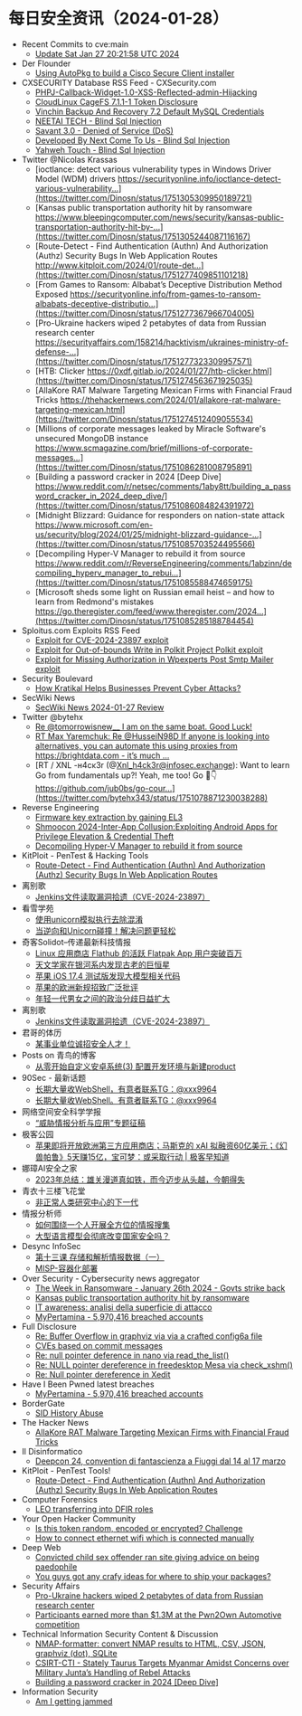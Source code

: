 # 每日安全资讯（2024-01-28）

- Recent Commits to cve:main
  - [Update Sat Jan 27 20:21:58 UTC 2024](https://github.com/trickest/cve/commit/145237ccea9663d78759cf8d4dc8e8f1c796ad7c)
- Der Flounder
  - [Using AutoPkg to build a Cisco Secure Client installer](https://derflounder.wordpress.com/2024/01/27/using-autopkg-to-build-a-cisco-secure-client-installer/)
- CXSECURITY Database RSS Feed - CXSecurity.com
  - [PHPJ-Callback-Widget-1.0-XSS-Reflected-admin-Hijacking](https://cxsecurity.com/issue/WLB-2024010087)
  - [CloudLinux CageFS 7.1.1-1 Token Disclosure](https://cxsecurity.com/issue/WLB-2024010086)
  - [Vinchin Backup And Recovery 7.2 Default MySQL Credentials](https://cxsecurity.com/issue/WLB-2024010085)
  - [NEETAI TECH - Blind Sql Injection](https://cxsecurity.com/issue/WLB-2024010084)
  - [Savant 3.0 - Denied of Service (DoS)](https://cxsecurity.com/issue/WLB-2024010083)
  - [Developed By Next Come To Us - Blind Sql Injection](https://cxsecurity.com/issue/WLB-2024010082)
  - [Yahweh Touch - Blind Sql Injection](https://cxsecurity.com/issue/WLB-2024010081)
- Twitter @Nicolas Krassas
  - [ioctlance: detect various vulnerability types in Windows Driver Model (WDM) drivers https://securityonline.info/ioctlance-detect-various-vulnerability...](https://twitter.com/Dinosn/status/1751305309950189721)
  - [Kansas public transportation authority hit by ransomware https://www.bleepingcomputer.com/news/security/kansas-public-transportation-authority-hit-by-...](https://twitter.com/Dinosn/status/1751305244087116167)
  - [Route-Detect - Find Authentication (Authn) And Authorization (Authz) Security Bugs In Web Application Routes http://www.kitploit.com/2024/01/route-det...](https://twitter.com/Dinosn/status/1751277409851101218)
  - [From Games to Ransom: Albabat’s Deceptive Distribution Method Exposed https://securityonline.info/from-games-to-ransom-albabats-deceptive-distributio...](https://twitter.com/Dinosn/status/1751277367966704005)
  - [Pro-Ukraine hackers wiped 2 petabytes of data from Russian research center https://securityaffairs.com/158214/hacktivism/ukraines-ministry-of-defense-...](https://twitter.com/Dinosn/status/1751277323309957571)
  - [HTB: Clicker https://0xdf.gitlab.io/2024/01/27/htb-clicker.html](https://twitter.com/Dinosn/status/1751274563671925035)
  - [AllaKore RAT Malware Targeting Mexican Firms with Financial Fraud Tricks https://thehackernews.com/2024/01/allakore-rat-malware-targeting-mexican.html](https://twitter.com/Dinosn/status/1751274512409055534)
  - [Millions of corporate messages leaked by Miracle Software's unsecured MongoDB instance https://www.scmagazine.com/brief/millions-of-corporate-messages...](https://twitter.com/Dinosn/status/1751086281008795891)
  - [Building a password cracker in 2024 [Deep Dive] https://www.reddit.com/r/netsec/comments/1aby8tt/building_a_password_cracker_in_2024_deep_dive/](https://twitter.com/Dinosn/status/1751086084824391972)
  - [Midnight Blizzard: Guidance for responders on nation-state attack https://www.microsoft.com/en-us/security/blog/2024/01/25/midnight-blizzard-guidance-...](https://twitter.com/Dinosn/status/1751085703524495566)
  - [Decompiling Hyper-V Manager to rebuild it from source https://www.reddit.com/r/ReverseEngineering/comments/1abzinn/decompiling_hyperv_manager_to_rebui...](https://twitter.com/Dinosn/status/1751085588474659175)
  - [Microsoft sheds some light on Russian email heist – and how to learn from Redmond's mistakes https://go.theregister.com/feed/www.theregister.com/2024...](https://twitter.com/Dinosn/status/1751085285188784454)
- Sploitus.com Exploits RSS Feed
  - [Exploit for CVE-2024-23897 exploit](https://sploitus.com/exploit?id=7B65C393-F43C-5886-A5F4-C76B09C03079&utm_source=rss&utm_medium=rss)
  - [Exploit for Out-of-bounds Write in Polkit Project Polkit exploit](https://sploitus.com/exploit?id=2AFE487D-D8BE-5D31-B66E-BA320534439C&utm_source=rss&utm_medium=rss)
  - [Exploit for Missing Authorization in Wpexperts Post Smtp Mailer exploit](https://sploitus.com/exploit?id=D5B45420-8689-51E1-9BCC-596A14D5D37F&utm_source=rss&utm_medium=rss)
- Security Boulevard
  - [How Kratikal Helps Businesses Prevent Cyber Attacks?](https://securityboulevard.com/2024/01/how-kratikal-helps-businesses-prevent-cyber-attacks/)
- SecWiki News
  - [SecWiki News 2024-01-27 Review](http://www.sec-wiki.com/?2024-01-27)
- Twitter @bytehx
  - [Re @tomorrowisnew__ I am on the same boat. Good Luck!](https://twitter.com/bytehx343/status/1751248063149293609)
  - [RT Max Yaremchuk: Re @HusseiN98D If anyone is looking into alternatives, you can automate this using proxies from https://brightdata.com - it’s much ...](https://twitter.com/bytehx343/status/1751206777293852769)
  - [RT / XNL -н4cĸ3r (@Xnl_h4ck3r@infosec.exchange): Want to learn Go from fundamentals up?! Yeah, me too! Go 🤘👇 https://github.com/jub0bs/go-cour...](https://twitter.com/bytehx343/status/1751078871230038288)
- Reverse Engineering
  - [Firmware key extraction by gaining EL3](https://www.reddit.com/r/ReverseEngineering/comments/1aco26r/firmware_key_extraction_by_gaining_el3/)
  - [Shmoocon 2024-Inter-App Collusion:Exploiting Android Apps for Privilege Elevation & Credential Theft](https://www.reddit.com/r/ReverseEngineering/comments/1acnlax/shmoocon_2024interapp_collusionexploiting_android/)
  - [Decompiling Hyper-V Manager to rebuild it from source](https://www.reddit.com/r/ReverseEngineering/comments/1abzinn/decompiling_hyperv_manager_to_rebuild_it_from/)
- KitPloit - PenTest &amp; Hacking Tools
  - [Route-Detect - Find Authentication (Authn) And Authorization (Authz) Security Bugs In Web Application Routes](http://www.kitploit.com/2024/01/route-detect-find-authentication-authn.html)
- 离别歌
  - [Jenkins文件读取漏洞拾遗（CVE-2024-23897）](https://www.leavesongs.com/PENETRATION/jenkins-cve-2024-23897.html)
- 看雪学苑
  - [使用unicorn模拟执行去除混淆](https://mp.weixin.qq.com/s?__biz=MjM5NTc2MDYxMw==&mid=2458537437&idx=1&sn=f661b6427015449a84032181aaa29b81&chksm=b18d7d5786faf4416cc345ed01abe32cee32490d08e5c090b103e3e1acc3de95feb0e7f229d4&scene=58&subscene=0#rd)
  - [当逆向和Unicorn碰撞！解决问题更轻松](https://mp.weixin.qq.com/s?__biz=MjM5NTc2MDYxMw==&mid=2458537437&idx=2&sn=60f1b8cd0f7ed4911ca1b4d97dab5e97&chksm=b18d7d5786faf441d09110edd3ba45b03e5648275cc47af3c07e7f04bbd096db204bf9586c10&scene=58&subscene=0#rd)
- 奇客Solidot–传递最新科技情报
  - [Linux 应用商店 Flathub 的活跃 Flatpak App 用户突破百万](https://www.solidot.org/story?sid=77241)
  - [天文学家在银河系内发现古老的巨恒星](https://www.solidot.org/story?sid=77240)
  - [苹果 iOS 17.4 测试版发现大模型相关代码](https://www.solidot.org/story?sid=77239)
  - [苹果的欧洲新规招致广泛批评](https://www.solidot.org/story?sid=77238)
  - [年轻一代男女之间的政治分歧日益扩大](https://www.solidot.org/story?sid=77237)
- 离别歌
  - [Jenkins文件读取漏洞拾遗（CVE-2024-23897）](https://www.leavesongs.com/PENETRATION/jenkins-cve-2024-23897.html)
- 君哥的体历
  - [某事业单位诚招安全人才！](https://mp.weixin.qq.com/s?__biz=MzI2MjQ1NTA4MA==&mid=2247490892&idx=1&sn=ea225ddf5fafe97105beddf0ce022418&chksm=ea4bb70bdd3c3e1d8c9e3d5f41e09265e3f0a9c0660914d5c5db48016db5d3a35d31caf2b459&scene=58&subscene=0#rd)
- Posts on 青鸟的博客
  - [从零开始自定义安卓系统(3) 配置开发环境与新建product](https://blue-bird1.github.io/posts/aosp-3/)
- 90Sec - 最新话题
  - [长期大量收WebShell，有意者联系TG：@xxx9964](https://forum.90sec.com/t/topic/2334)
  - [长期大量收WebShell。有意者联系TG：@xxx9964](https://forum.90sec.com/t/topic/2333)
- 网络空间安全科学学报
  - [“威胁情报分析与应用”专题征稿](https://mp.weixin.qq.com/s?__biz=MzI0NjU2NDMwNQ==&mid=2247497427&idx=1&sn=ba117c127d8da891d0ad6aa8a0f169e7&chksm=e9bfe26ddec86b7b156a8e209d50f88d28f99de609327a6e2fb59807df5fa8c48e02e61f73bb&scene=58&subscene=0#rd)
- 极客公园
  - [苹果即将开放欧洲第三方应用商店；马斯克的 xAI 拟融资60亿美元；《幻兽帕鲁》5天赚15亿，宝可梦：或采取行动 | 极客早知道](https://mp.weixin.qq.com/s?__biz=MTMwNDMwODQ0MQ==&mid=2653032092&idx=1&sn=bbd6f9f7b07803bd3bfe7e5133d63f44&chksm=7e57732a4920fa3c6afee51c32a32edbbf204430fe06c6b0aeae35c2632b65b8f07b44949de9&scene=58&subscene=0#rd)
- 娜璋AI安全之家
  - [2023年总结：雄关漫道真如铁，而今迈步从头越，今朝得失](https://mp.weixin.qq.com/s?__biz=Mzg5MTM5ODU2Mg==&mid=2247499180&idx=1&sn=9efbe6391763f73bcc8b792bdca36143&chksm=cfcf4d61f8b8c477fe8af92ef6803b8e69488131d8c6f02fcd7965a58316a46b999a37f5ca34&scene=58&subscene=0#rd)
- 青衣十三楼飞花堂
  - [非正常人类研究中心的下一代](https://mp.weixin.qq.com/s?__biz=MzUzMjQyMDE3Ng==&mid=2247487121&idx=1&sn=16d36fe19f6e73cecb6d66057bc53e51&chksm=fab2cdaecdc544b8f5ac8c79d3f9b81ecc10ab02e2e37a41fce500bf2ed3ed63764e319f7b40&scene=58&subscene=0#rd)
- 情报分析师
  - [如何围绕一个人开展全方位的情报搜集](https://mp.weixin.qq.com/s?__biz=MzA3Mjc1MTkwOA==&mid=2650544847&idx=1&sn=d338defb467817195cbfbaf1a72f64f0&chksm=87113484b066bd92eeaf97925322e791f9c70b9ad636b2111568345a996c570ed07ee3914a71&scene=58&subscene=0#rd)
  - [大型语言模型会彻底改变国家安全吗？](https://mp.weixin.qq.com/s?__biz=MzA3Mjc1MTkwOA==&mid=2650544847&idx=2&sn=fd44149b63b1eafc966afff167762a92&chksm=87113484b066bd9251a71610179a347afa8cf40844063c0c983872f66bfaf1e15313eb01deca&scene=58&subscene=0#rd)
- Desync InfoSec
  - [第十三课 存储和解析情报数据（一）](https://mp.weixin.qq.com/s?__biz=MzkzMDE3ODc1Mw==&mid=2247487259&idx=1&sn=1f939a4f733df892e041c1d901168fa1&chksm=c27f7cb5f508f5a3b2f4b9e1df63a171fb40a3cec477269c078fcf856214dfea1e832e695d3f&scene=58&subscene=0#rd)
  - [MISP-容器化部署](https://mp.weixin.qq.com/s?__biz=MzkzMDE3ODc1Mw==&mid=2247487259&idx=2&sn=d2e1244e6c1d410116ef6ef0493c5897&chksm=c27f7cb5f508f5a34a77208ae386bddb1ad6408c49b6d2d77be29819117bc4d2eaa18e62987d&scene=58&subscene=0#rd)
- Over Security - Cybersecurity news aggregator
  - [The Week in Ransomware - January 26th 2024 - Govts strike back](https://www.bleepingcomputer.com/news/security/the-week-in-ransomware-january-26th-2024-govts-strike-back/)
  - [Kansas public transportation authority hit by ransomware](https://www.bleepingcomputer.com/news/security/kansas-public-transportation-authority-hit-by-ransomware/)
  - [IT awareness: analisi della superficie di attacco](https://roccosicilia.com/2024/01/26/it-awareness-analisi-della-superficie-di-attacco/)
  - [MyPertamina - 5,970,416 breached accounts](https://haveibeenpwned.com/PwnedWebsites#MyPertamina)
- Full Disclosure
  - [Re: Buffer Overflow in graphviz via via a crafted config6a file](https://seclists.org/fulldisclosure/2024/Jan/73)
  - [CVEs based on commit messages](https://seclists.org/fulldisclosure/2024/Jan/74)
  - [Re: null pointer deference in nano via read_the_list()](https://seclists.org/fulldisclosure/2024/Jan/72)
  - [Re: NULL pointer dereference in freedesktop Mesa via	check_xshm()](https://seclists.org/fulldisclosure/2024/Jan/71)
  - [Re: Null pointer dereference in Xedit](https://seclists.org/fulldisclosure/2024/Jan/70)
- Have I Been Pwned latest breaches
  - [MyPertamina - 5,970,416 breached accounts](https://haveibeenpwned.com/PwnedWebsites#MyPertamina)
- BorderGate
  - [SID History Abuse](https://www.bordergate.co.uk/sid-history-abuse/)
- The Hacker News
  - [AllaKore RAT Malware Targeting Mexican Firms with Financial Fraud Tricks](https://thehackernews.com/2024/01/allakore-rat-malware-targeting-mexican.html)
- Il Disinformatico
  - [Deepcon 24, convention di fantascienza a Fiuggi dal 14 al 17 marzo](http://attivissimo.blogspot.com/2024/01/deepcon-24-convention-di-fantascienza.html)
- KitPloit - PenTest Tools!
  - [Route-Detect - Find Authentication (Authn) And Authorization (Authz) Security Bugs In Web Application Routes](http://www.kitploit.com/2024/01/route-detect-find-authentication-authn.html)
- Computer Forensics
  - [LEO transferring into DFIR roles](https://www.reddit.com/r/computerforensics/comments/1ach03j/leo_transferring_into_dfir_roles/)
- Your Open Hacker Community
  - [Is this token random, encoded or encrypted? Challenge](https://www.reddit.com/r/HowToHack/comments/1acic8c/is_this_token_random_encoded_or_encrypted/)
  - [How to connect ethernet wifi which is connected manually](https://www.reddit.com/r/HowToHack/comments/1ac99wm/how_to_connect_ethernet_wifi_which_is_connected/)
- Deep Web
  - [Convicted child sex offender ran site giving advice on being paedophile](https://www.reddit.com/r/deepweb/comments/1ac7t9h/convicted_child_sex_offender_ran_site_giving/)
  - [You guys got any crafy ideas for where to ship your packages?](https://www.reddit.com/r/deepweb/comments/1ac4k7a/you_guys_got_any_crafy_ideas_for_where_to_ship/)
- Security Affairs
  - [Pro-Ukraine hackers wiped 2 petabytes of data from Russian research center](https://securityaffairs.com/158214/hacktivism/ukraines-ministry-of-defense-hit-russian-recent-center.html)
  - [Participants earned more than $1.3M at the Pwn2Own Automotive competition](https://securityaffairs.com/158202/hacking/pwn2own-automotive-day-three.html)
- Technical Information Security Content & Discussion
  - [NMAP-formatter: convert NMAP results to HTML, CSV, JSON, graphviz (dot), SQLite](https://www.reddit.com/r/netsec/comments/1achyd3/nmapformatter_convert_nmap_results_to_html_csv/)
  - [CSIRT-CTI - Stately Taurus Targets Myanmar Amidst Concerns over Military Junta’s Handling of Rebel Attacks](https://www.reddit.com/r/netsec/comments/1aced7e/csirtcti_stately_taurus_targets_myanmar_amidst/)
  - [Building a password cracker in 2024 [Deep Dive]](https://www.reddit.com/r/netsec/comments/1aby8tt/building_a_password_cracker_in_2024_deep_dive/)
- Information Security
  - [Am I getting jammed](https://www.reddit.com/r/Information_Security/comments/1acidbu/am_i_getting_jammed/)
